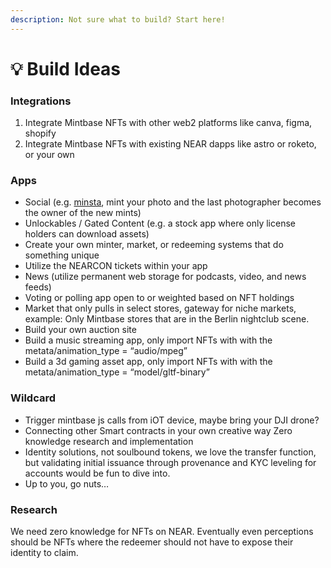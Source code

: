 ```yaml
---
description: Not sure what to build? Start here!
---
```


# 💡 Build Ideas

### Integrations&#x20;

1. Integrate Mintbase NFTs with other web2 platforms like canva, figma, shopify
2. Integrate Mintbase NFTs with existing NEAR dapps like astro or roketo, or your own

### Apps&#x20;

* Social (e.g. [minsta](https://www.minsta.me/), mint your photo and the last photographer becomes the owner of the new mints)&#x20;
* Unlockables / Gated Content (e.g. a stock app where only license holders can download assets)
* Create your own minter, market, or redeeming systems that do something unique
* Utilize the NEARCON tickets within your app
* News (utilize permanent web storage for podcasts, video, and news feeds)
* Voting or polling app open to or weighted based on NFT holdings
* Market that only pulls in select stores, gateway for niche markets, example: Only Mintbase stores that are in the Berlin nightclub scene.
* Build your own auction site
* Build a music streaming app, only import NFTs with with the metata/animation\_type = “audio/mpeg”
* Build a 3d gaming asset app, only import NFTs with with the metata/animation\_type = “model/gltf-binary”

### **Wildcard**

* Trigger mintbase js calls from iOT device, maybe bring your DJI drone?&#x20;
* Connecting other Smart contracts in your own creative way Zero knowledge research and implementation
* Identity solutions, not soulbound tokens, we love the transfer function, but validating initial issuance through provenance and KYC leveling for accounts would be fun to dive into.&#x20;
* Up to you, go nuts…

### Research

We need zero knowledge for NFTs on NEAR. Eventually even perceptions should be NFTs where the redeemer should not have to expose their identity to claim.
